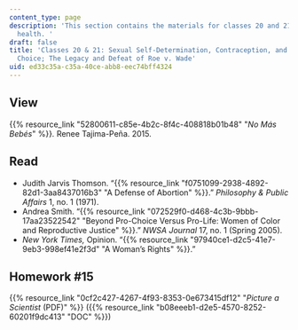 ```yaml
---
content_type: page
description: 'This section contains the materials for classes 20 and 21 on reproductive
  health. '
draft: false
title: 'Classes 20 & 21: Sexual Self-Determination, Contraception, and Reproductive
  Choice; The Legacy and Defeat of Roe v. Wade'
uid: ed33c35a-c35a-40ce-abb8-eec74bff4324
---
```

## View

{{% resource_link "52800611-c85e-4b2c-8f4c-408818b01b48" "*No Más Bebés*" %}}*.* Renee Tajima-Peña. 2015.

## Read

- Judith Jarvis Thomson. “{{% resource_link "f0751099-2938-4892-82d1-3aa8437016b3" "A Defense of Abortion" %}}.” *Philosophy & Public Affairs* 1, no. 1 (1971). 
- Andrea Smith. “{{% resource_link "072529f0-d468-4c3b-9bbb-17aa23522542" "Beyond Pro-Choice Versus Pro-Life: Women of Color and Reproductive Justice" %}}.” *NWSA Journal* 17, no. 1 (Spring 2005). 
- *New York Times,* Opinion. “{{% resource_link "97940ce1-d2c5-41e7-9eb3-998ef41e2f3d" "A Woman’s Rights" %}}.”

## Homework #15

{{% resource_link "0cf2c427-4267-4f93-8353-0e673415df12" "*Picture a Scientist* (PDF)" %}} ({{% resource_link "b08eeeb1-d2e5-4570-8252-60201f9dc413" "DOC" %}})